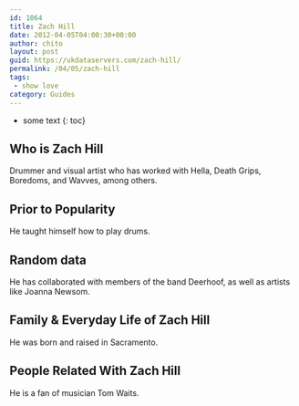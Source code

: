 ```yaml
---
id: 1064
title: Zach Hill
date: 2012-04-05T04:00:30+00:00
author: chito
layout: post
guid: https://ukdataservers.com/zach-hill/
permalink: /04/05/zach-hill
tags:
 - show love
category: Guides
---
```


* some text
{: toc}
          
          
## Who is  Zach Hill
                  
                  
                  
Drummer and visual artist who has worked with Hella, Death Grips, Boredoms, and Wavves, among others.
                  
                
                
                
## Prior to Popularity 
                  
                  
                  
He taught himself how to play drums.
                  
                
                
                
## Random data 
                  
                  
                  
He has collaborated with members of the band Deerhoof, as well as artists like Joanna Newsom.
                  
                
                
                
## Family & Everyday Life of Zach Hill
                  
                  
                  
He was born and raised in Sacramento.
                  
                
                
                
## People Related With  Zach Hill
                  
                  
                  
He is a fan of musician Tom Waits.
                  
                
              
            
          
          
          
    
    
  
